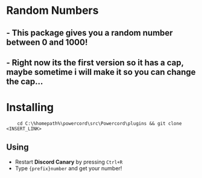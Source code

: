 # Random Numbers

## - This package gives you a random number between 0 and 1000!
## - Right now its the first version so it has a cap, maybe sometime i will make it so you can change the cap...

# Installing
``` mermaid
	cd C:\%homepath%\powercord\src\Powercord\plugins && git clone <INSERT_LINK>
```

## Using

* Restart **Discord Canary** by pressing ``Ctrl+R``
* Type `{prefix}number` and get your number!